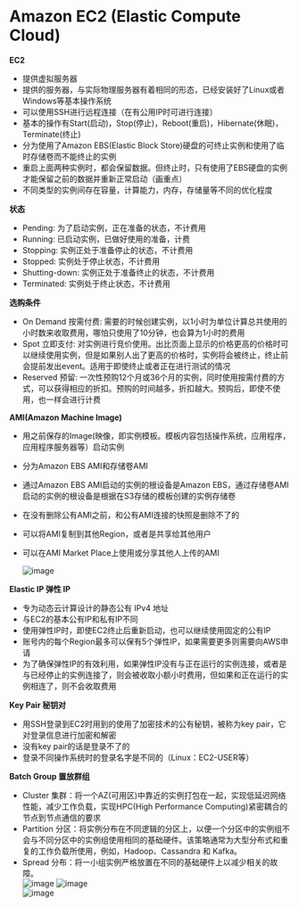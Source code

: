 # Amazon EC2 (Elastic Compute Cloud)

**EC2**
* 提供虚拟服务器
* 提供的服务器，与实际物理服务器有着相同的形态，已经安装好了Linux或者Windows等基本操作系统
* 可以使用SSH进行远程连接（在有公用IP时可进行连接）
* 基本的操作有Start(启动)，Stop(停止)，Reboot(重启)，Hibernate(休眠)，Terminate(终止)
* 分为使用了Amazon EBS(Elastic Block Store)硬盘的可终止实例和使用了临时存储卷而不能终止的实例
* 重启上面两种实例时，都会保留数据。但终止时，只有使用了EBS硬盘的实例才能保留之前的数据并重新正常启动（画重点）
* 不同类型的实例间存在容量，计算能力，内存，存储量等不同的优化程度

**状态**
* Pending: 为了启动实例，正在准备的状态，不计费用
* Running: 已启动实例，已做好使用的准备，计费
* Stopping: 实例正处于准备停止的状态，不计费用
* Stopped: 实例处于停止状态，不计费用
* Shutting-down: 实例正处于准备终止的状态，不计费用
* Terminated: 实例处于终止状态，不计费用

**选购条件**
* On Demand 按需付费: 需要的时候创建实例，以1小时为单位计算总共使用的小时数来收取费用，哪怕只使用了10分钟，也会算为1小时的费用
* Spot 立即支付: 对实例进行竞价使用。出比页面上显示的价格更高的价格时可以继续使用实例，但是如果别人出了更高的价格时，实例将会被终止，终止前会提前发出event。适用于即使终止或者正在进行测试的情况
* Reserved 预留: 一次性预购12个月或36个月的实例，同时使用按需付费的方式，可以获得相应的折扣。预购的时间越多，折扣越大。预购后，即使不使用，也一样会进行计费

**AMI(Amazon Machine Image)**
* 用之前保存的Image(映像，即实例模板。模板内容包括操作系统，应用程序，应用程序服务器等）启动实例
* 分为Amazon EBS AMI和存储卷AMI
* 通过Amazon EBS AMI启动的实例的根设备是Amazon EBS，通过存储卷AMI启动的实例的根设备是根据在S3存储的模板创建的实例存储卷
* 在没有删除公有AMI之前，和公有AMI连接的快照是删除不了的
* 可以将AMI复制到其他Region，或者是共享给其他用户
* 可以在AMI Market Place上使用或分享其他人上传的AMI

    ![image](https://user-images.githubusercontent.com/86281887/135201507-33f4a2f5-6eed-4866-8319-cab936e30cb4.png)

**Elastic IP 弹性 IP**
* 专为动态云计算设计的静态公有 IPv4 地址
* 与EC2的基本公有IP和私有IP不同
* 使用弹性IP时，即使EC2终止后重新启动，也可以继续使用固定的公有IP
* 账号内的每个Region最多可以保有5个弹性IP，如果需要更多则需要向AWS申请
* 为了确保弹性IP的有效利用，如果弹性IP没有与正在运行的实例连接，或者是与已经停止的实例连接了，则会被收取小额小时费用，但如果和正在运行的实例相连了，则不会收取费用

**Key Pair 秘钥对**
* 用SSH登录到EC2时用到的使用了加密技术的公有秘钥，被称为key pair，它对登录信息进行加密和解密
* 没有key pair的话是登录不了的
* 登录不同操作系统时的登录名字是不同的（Linux：EC2-USER等）

**Batch Group 置放群组**
* Cluster 集群：将一个AZ(可用区)中靠近的实例打包在一起，实现低延迟网络性能，减少工作负载，实现HPC(High Performance Computing)紧密耦合的节点到节点通信的要求
* Partition 分区：将实例分布在不同逻辑的分区上，以便一个分区中的实例组不会与不同分区中的实例组使用相同的基础硬件。该策略通常为大型分布式和重复的工作负载所使用，例如，Hadoop、Cassandra 和 Kafka。
* Spread 分布：将一小组实例严格放置在不同的基础硬件上以减少相关的故障。\
![image](https://user-images.githubusercontent.com/86281887/135220202-d01e5938-1ee2-4c6e-9287-c41cfacfecdc.png)
![image](https://user-images.githubusercontent.com/86281887/135220240-96083b64-6fc9-4293-8d56-dab2b183bdd2.png)\
![image](https://user-images.githubusercontent.com/86281887/135220258-10be599b-103b-4092-b066-fb3729235a04.png)
